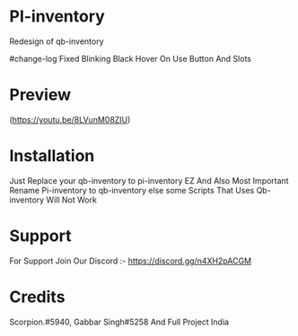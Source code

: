 # PI-inventory
Redesign of qb-inventory

#change-log
Fixed Blinking Black Hover On Use Button And Slots

# Preview

(https://youtu.be/8LVunM08ZIU)

# Installation

Just Replace your qb-inventory to pi-inventory EZ
And Also Most Important Rename Pi-inventory to qb-inventory else some Scripts That Uses Qb-inventory Will Not Work

# Support

For Support Join Our Discord :-
https://discord.gg/n4XH2pACGM

# Credits

Scorpion.#5940,  Gabbar Singh#5258 And Full Project India
 
